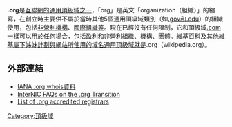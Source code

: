 **.org**是[互聯網的](../Page/互联网.md "wikilink")[通用頂級域之一](../Page/通用頂級域.md "wikilink")，「org」是英文「organization（組織）」的縮寫，在創立時主要供不屬於當時其他5個通用頂級域類別（如[.gov和](../Page/.gov.md "wikilink")[.edu](../Page/.edu.md "wikilink")）的組織使用，包括[非營利機構](../Page/非營利機構.md "wikilink")、[國際組織等](../Page/國際組織.md "wikilink")。現在已經沒有任何限制，它和頂級域[.com一樣可以用於任何場合](../Page/.com.md "wikilink")，包括盈利和非營利組織、機構、團體。[維基百科及其他維基屬下姊妹計劃與網站所使用的域名通用頂級域就是](../Page/維基百科.md "wikilink").org（wikipedia.org）。

## 外部連結

  - [IANA .org whois資料](http://www.iana.org/root-whois/org.htm)
  - [InterNIC FAQs on the .org
    Transition](http://www.internic.net/faqs/org-transition.html)
  - [List of .org accredited
    registrars](http://www.pir.org/GetAOrg/RegistrarList.aspx)

[Category:頂級域](https://zh.wikipedia.org/wiki/Category:頂級域 "wikilink")